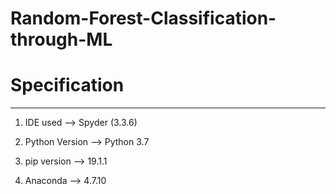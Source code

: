 # Random-Forest-Classification-through-ML
# Specification
-------------------------------------------------------------------------------

1. IDE used --> Spyder (3.3.6)

2. Python Version --> Python 3.7

3. pip version --> 19.1.1

4. Anaconda --> 4.7.10
